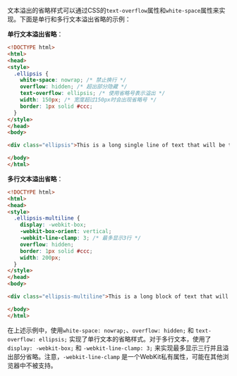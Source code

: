 文本溢出的省略样式可以通过CSS的`text-overflow`属性和`white-space`属性来实现。下面是单行和多行文本溢出省略的示例：

**单行文本溢出省略**：

```html
<!DOCTYPE html>
<html>
<head>
<style>
  .ellipsis {
    white-space: nowrap; /* 禁止换行 */
    overflow: hidden; /* 超出部分隐藏 */
    text-overflow: ellipsis; /* 使用省略号表示溢出 */
    width: 150px; /* 宽度超过150px时会出现省略号 */
    border: 1px solid #ccc;
  }
</style>
</head>
<body>

<div class="ellipsis">This is a long single line of text that will be truncated with an ellipsis.</div>

</body>
</html>
```

**多行文本溢出省略**：

```html
<!DOCTYPE html>
<html>
<head>
<style>
  .ellipsis-multiline {
    display: -webkit-box;
    -webkit-box-orient: vertical;
    -webkit-line-clamp: 3; /* 最多显示3行 */
    overflow: hidden;
    border: 1px solid #ccc;
    width: 200px;
  }
</style>
</head>
<body>

<div class="ellipsis-multiline">This is a long block of text that will be truncated with an ellipsis if it exceeds three lines in height. This is a long block of text that will be truncated with an ellipsis if it exceeds three lines in height.</div>

</body>
</html>
```

在上述示例中，使用`white-space: nowrap;`、`overflow: hidden;` 和 `text-overflow: ellipsis;` 实现了单行文本的省略样式。对于多行文本，使用了`display: -webkit-box;` 和 `-webkit-line-clamp: 3;` 来实现最多显示三行并且溢出部分省略。注意，`-webkit-line-clamp` 是一个WebKit私有属性，可能在其他浏览器中不被支持。